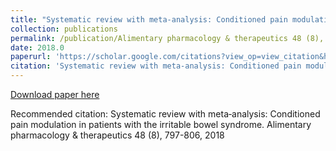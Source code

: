 ```yaml
---
title: "Systematic review with meta‐analysis: Conditioned pain modulation in patients with the irritable bowel syndrome"
collection: publications
permalink: /publication/Alimentary pharmacology & therapeutics 48 (8), 797-806, 2018-Systematic review with meta‐analysis: Conditioned pain modulation in patients with the irritable bowel syndrome
date: 2018.0
paperurl: 'https://scholar.google.com/citations?view_op=view_citation&hl=en&user=CVvowJAAAAAJ&pagesize=100&citation_for_view=CVvowJAAAAAJ:4TOpqqG69KYC'
citation: 'Systematic review with meta‐analysis: Conditioned pain modulation in patients with the irritable bowel syndrome. Alimentary pharmacology &amp; therapeutics 48 (8), 797-806, 2018'
---
```

[Download paper here](https://scholar.google.com/citations?view_op=view_citation&hl=en&user=CVvowJAAAAAJ&pagesize=100&citation_for_view=CVvowJAAAAAJ:4TOpqqG69KYC)

Recommended citation: Systematic review with meta‐analysis: Conditioned pain modulation in patients with the irritable bowel syndrome. Alimentary pharmacology & therapeutics 48 (8), 797-806, 2018